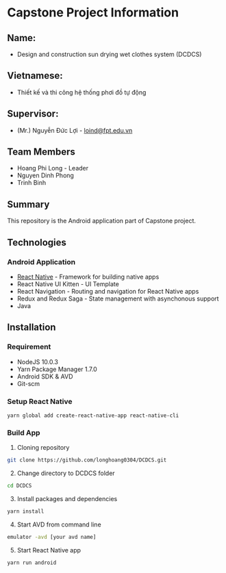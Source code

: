 # Capstone Project Information
## Name:
- Design and construction sun drying wet clothes system (DCDCS)
## Vietnamese:
- Thiết kế và thi công hệ thống phơi đồ tự động
## Supervisor:
- (Mr.) Nguyễn Đức Lợi - loind@fpt.edu.vn
## Team Members
- Hoang Phi Long - Leader
- Nguyen Dinh Phong
- Trinh Binh

## Summary
This repository is the Android application part of Capstone project.

## Technologies
### Android Application
- [React Native](RN_README.md) - Framework for building native apps
- React Native UI Kitten - UI Template
- React Navigation - Routing and navigation for React Native apps
- Redux and Redux Saga - State management with asynchonous support
- Java

## Installation
### Requirement
- NodeJS 10.0.3
- Yarn Package Manager 1.7.0
- Android SDK & AVD
- Git-scm

### Setup React Native
```
yarn global add create-react-native-app react-native-cli
```

### Build App
1. Cloning repository
```sh
git clone https://github.com/longhoang0304/DCDCS.git
```
2. Change directory to DCDCS folder
```sh
cd DCDCS
```
3. Install packages and dependencies
```sh
yarn install
```
4. Start AVD from command line
```sh
emulator -avd [your avd name]
```
5. Start React Native app
```sh
yarn run android
```